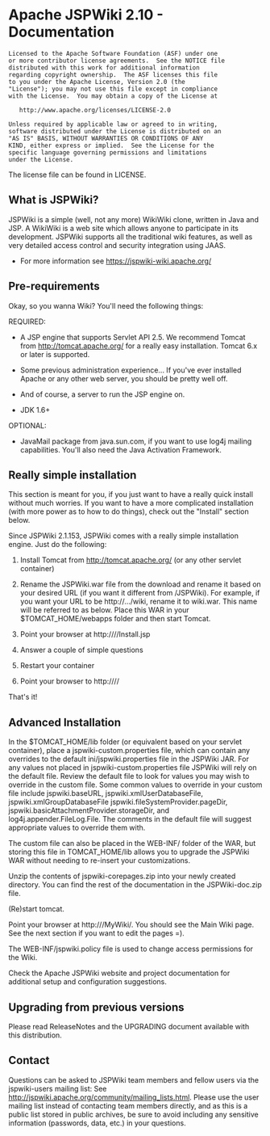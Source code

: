 # Apache JSPWiki 2.10 - Documentation

    Licensed to the Apache Software Foundation (ASF) under one
    or more contributor license agreements.  See the NOTICE file
    distributed with this work for additional information
    regarding copyright ownership.  The ASF licenses this file
    to you under the Apache License, Version 2.0 (the
    "License"); you may not use this file except in compliance
    with the License.  You may obtain a copy of the License at

       http://www.apache.org/licenses/LICENSE-2.0

    Unless required by applicable law or agreed to in writing,
    software distributed under the License is distributed on an
    "AS IS" BASIS, WITHOUT WARRANTIES OR CONDITIONS OF ANY
    KIND, either express or implied.  See the License for the
    specific language governing permissions and limitations
    under the License.  

The license file can be found in LICENSE.


## What is JSPWiki?

JSPWiki is a simple (well, not any more) WikiWiki clone, written in Java
and JSP.  A WikiWiki is a web site which allows anyone to participate
in its development.  JSPWiki supports all the traditional wiki features,
as well as very detailed access control and security integration using JAAS. 

* For more information see https://jspwiki-wiki.apache.org/

## Pre-requirements

Okay, so you wanna Wiki?  You'll need the following things:

REQUIRED:

* A JSP engine that supports Servlet API 2.5.  We recommend Tomcat from
  http://tomcat.apache.org/ for a really easy installation.
  Tomcat 6.x or later is supported.

* Some previous administration experience...  If you've ever installed
  Apache or any other web server, you should be pretty well off.

* And of course, a server to run the JSP engine on.

* JDK 1.6+


OPTIONAL:

* JavaMail package from java.sun.com, if you want to use log4j mailing
  capabilities.  You'll also need the Java Activation Framework.

## Really simple installation

This section is meant for you, if you just want to have a really quick
install without much worries.  If you want to have a more complicated
installation (with more power as to how to do things), 
check out the "Install" section below.

Since JSPWiki 2.1.153, JSPWiki comes with a really simple installation
engine.  Just do the following:

1) Install Tomcat from http://tomcat.apache.org/ (or any other servlet
   container)

2) Rename the JSPWiki.war file from the download and rename it based on
   your desired URL (if you want it different from /JSPWiki).  For example,
   if you want your URL to be http://.../wiki, rename it to wiki.war.
   This name will be referred to as <appname> below.
   Place this WAR in your $TOMCAT_HOME/webapps folder and then start Tomcat.

3) Point your browser at http://<myhost>/<appname>/Install.jsp

4) Answer a couple of simple questions

5) Restart your container

6) Point your browser to http://<myhost>/<appname>/

That's it!


## Advanced Installation

In the $TOMCAT_HOME/lib folder (or equivalent based on your servlet container),
place a jspwiki-custom.properties file, which can contain any overrides to the 
default ini/jspwiki.properties file in the JSPWiki JAR.  For any values not 
placed in jspwiki-custom.properties file JSPWiki will rely on the default file.
Review the default file to look for values you may wish to override in the custom
file.  Some common values to override in your custom file include 
jspwiki.baseURL, jspwiki.xmlUserDatabaseFile, jspwiki.xmlGroupDatabaseFile
jspwiki.fileSystemProvider.pageDir, jspwiki.basicAttachmentProvider.storageDir, 
and log4j.appender.FileLog.File.  The comments in the default file will suggest 
appropriate values to override them with. 

The custom file can also be placed in the WEB-INF/ folder of the WAR, but storing
this file in TOMCAT_HOME/lib allows you to upgrade the JSPWiki WAR without needing
to re-insert your customizations.

Unzip the contents of jspwiki-corepages.zip into your newly created
directory.  You can find the rest of the documentation in the
JSPWiki-doc.zip file.

(Re)start tomcat.

Point your browser at http://<where your Tomcat is installed>/MyWiki/.
You should see the Main Wiki page.  See the next section if you want
to edit the pages =).

The WEB-INF/jspwiki.policy file is used to change access permissions for 
the Wiki.

Check the Apache JSPWiki website and project documentation for additional
setup and configuration suggestions.

## Upgrading from previous versions

Please read ReleaseNotes and the UPGRADING document available with this
distribution.

## Contact

Questions can be asked to JSPWiki team members and fellow users via the jspwiki-users
mailing list: See http://jspwiki.apache.org/community/mailing_lists.html.
Please use the user mailing list instead of contacting team members directly, 
and as this is a public list stored in public archives, be sure to avoid including
any sensitive information (passwords, data, etc.) in your questions.

